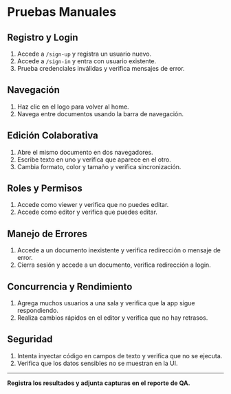 # Pruebas Manuales

## Registro y Login
1. Accede a `/sign-up` y registra un usuario nuevo.
2. Accede a `/sign-in` y entra con usuario existente.
3. Prueba credenciales inválidas y verifica mensajes de error.

## Navegación
1. Haz clic en el logo para volver al home.
2. Navega entre documentos usando la barra de navegación.

## Edición Colaborativa
1. Abre el mismo documento en dos navegadores.
2. Escribe texto en uno y verifica que aparece en el otro.
3. Cambia formato, color y tamaño y verifica sincronización.

## Roles y Permisos
1. Accede como viewer y verifica que no puedes editar.
2. Accede como editor y verifica que puedes editar.

## Manejo de Errores
1. Accede a un documento inexistente y verifica redirección o mensaje de error.
2. Cierra sesión y accede a un documento, verifica redirección a login.

## Concurrencia y Rendimiento
1. Agrega muchos usuarios a una sala y verifica que la app sigue respondiendo.
2. Realiza cambios rápidos en el editor y verifica que no hay retrasos.

## Seguridad
1. Intenta inyectar código en campos de texto y verifica que no se ejecuta.
2. Verifica que los datos sensibles no se muestran en la UI.

---

**Registra los resultados y adjunta capturas en el reporte de QA.**
